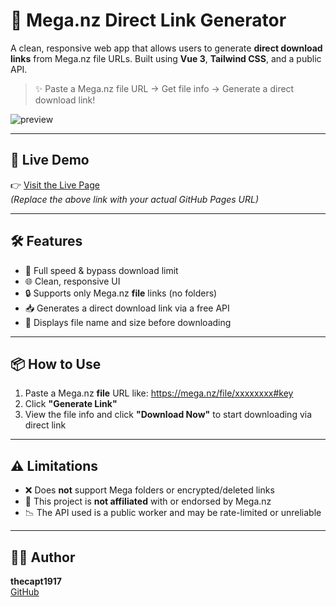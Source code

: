 # 🚀 Mega.nz Direct Link Generator

A clean, responsive web app that allows users to generate **direct download links** from Mega.nz file URLs. Built using **Vue 3**, **Tailwind CSS**, and a public API.

> ✨ Paste a Mega.nz file URL → Get file info → Generate a direct download link!

![preview](https://i.postimg.cc/Z5t8BhHt/image.png) <!-- Replace this with an actual screenshot if available -->

---

## 🔗 Live Demo

👉 [Visit the Live Page](https://thecapt1917.github.io/meganz-direct-link)  
*(Replace the above link with your actual GitHub Pages URL)*

---

## 🛠 Features

- 🚀 Full speed & bypass download limit
- 🌐 Clean, responsive UI
- 🔒 Supports only Mega.nz **file** links (no folders)
- 📥 Generates a direct download link via a free API
- 📃 Displays file name and size before downloading

---

## 📦 How to Use

1. Paste a Mega.nz **file** URL like:
https://mega.nz/file/xxxxxxxx#key
2. Click **"Generate Link"**
3. View the file info and click **"Download Now"** to start downloading via direct link

---

## ⚠️ Limitations

- ❌ Does **not** support Mega folders or encrypted/deleted links
- 🚫 This project is **not affiliated** with or endorsed by Mega.nz
- 📉 The API used is a public worker and may be rate-limited or unreliable

---

## 🧑‍💻 Author

**thecapt1917**  
[GitHub](https://github.com/thecapt1917)
